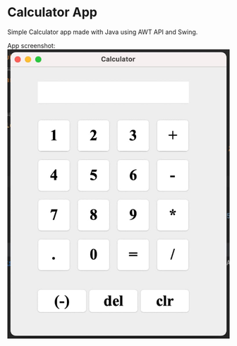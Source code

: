 # Calculator App

Simple Calculator app made with Java using AWT API and Swing.

App screenshot:
<br>
![app screenshot](https://github.com/ranjancodes/Calculator-App/blob/main/calcApp.jpg)
